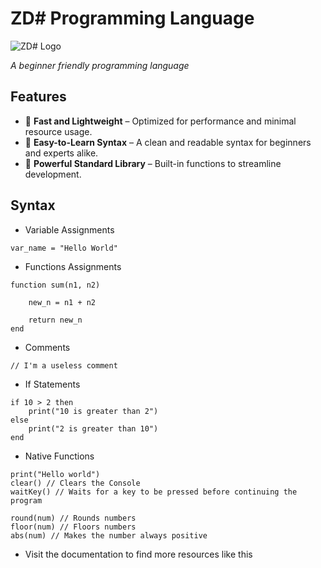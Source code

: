 # ZD# Programming Language
![ZD# Logo](https://zddeis.github.io/portfolio/img/work/zdsharp.png)

*A beginner friendly programming language*

## Features
- 🔹 **Fast and Lightweight** – Optimized for performance and minimal resource usage.
- 🔹 **Easy-to-Learn Syntax** – A clean and readable syntax for beginners and experts alike.
- 🔹 **Powerful Standard Library** – Built-in functions to streamline development.

## Syntax

- Variable Assignments
```
var_name = "Hello World"
```


- Functions Assignments
```
function sum(n1, n2)

    new_n = n1 + n2

    return new_n
end
```


- Comments
```
// I'm a useless comment
```


- If Statements
```
if 10 > 2 then
    print("10 is greater than 2")
else
    print("2 is greater than 10")
end
```


- Native Functions
```
print("Hello world")
clear() // Clears the Console
waitKey() // Waits for a key to be pressed before continuing the program

round(num) // Rounds numbers
floor(num) // Floors numbers
abs(num) // Makes the number always positive
```

- Visit the documentation to find more resources like this
